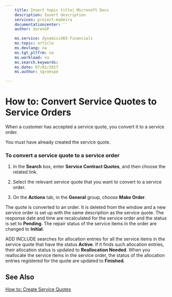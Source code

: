 ```yaml
---
    title: Insert topic title| Microsoft Docs
    description: Insert description
    services: project-madeira
    documentationcenter: ''
    author: SorenGP

    ms.service: dynamics365-financials
    ms.topic: article
    ms.devlang: na
    ms.tgt_pltfrm: na
    ms.workload: na
    ms.search.keywords:
    ms.date: 07/01/2017
    ms.author: sgroespe

---
```

# How to: Convert Service Quotes to Service Orders
When a customer has accepted a service quote, you convert it to a service order.  
  
 You must have already created the service quote.  
  
### To convert a service quote to a service order  
  
1.  In the **Search** box, enter **Service Contract Quotes**, and then choose the related link.  
  
2.  Select the relevant service quote that you want to convert to a service order.  
  
3.  On the **Actions** tab, in the **General** group, choose **Make Order**.  
  
 The quote is converted to an order. It is deleted from the window and a new service order is set up with the same description as the service quote. The response date and time are recalculated for the service order and the status is set to **Pending**. The repair status of the service items in the order are changed to **Initial**.  
  
 ADD INCLUDE<!--[!INCLUDE[navnow](../../includes/navnow_md.md)]--> searches for allocation entries for all the service items in the service quote that have the status **Active**. If it finds such allocation entries, their allocation status is updated to **Reallocation Needed**. When you reallocate the service items in the service order, the status of the allocation entries registered for the quote are updated to **Finished**.  
  
## See Also  
 [How to: Create Service Quotes](../how-to-create-service-quotes.md)